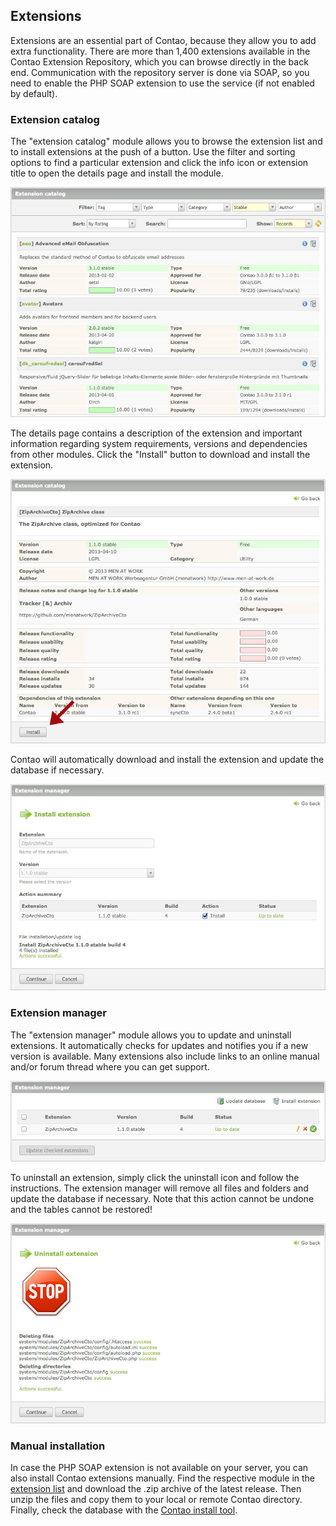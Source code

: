 ## Extensions

Extensions are an essential part of Contao, because they allow you to add extra
functionality. There are more than 1,400 extensions available in the Contao
Extension Repository, which you can browse directly in the back end.
Communication with the repository server is done via SOAP, so you need to enable
the PHP SOAP extension to use the service (if not enabled by default).


### Extension catalog

The "extension catalog" module allows you to browse the extension list and to
install extensions at the push of a button. Use the filter and sorting options
to find a particular extension and click the info icon or extension title to
open the details page and install the module.

![](images/extension-list.jpg?raw=true)

The details page contains a description of the extension and important
information regarding system requirements, versions and dependencies from other
modules. Click the "Install" button to download and install the extension.

![](images/extension-details.jpg?raw=true)

Contao will automatically download and install the extension and update the
database if necessary.

![](images/extension-install.jpg?raw=true)


### Extension manager

The "extension manager" module allows you to update and uninstall extensions. It
automatically checks for updates and notifies you if a new version is available.
Many extensions also include links to an online manual and/or forum thread where
you can get support.

![](images/extension-manager.jpg?raw=true)

To uninstall an extension, simply click the uninstall icon and follow the
instructions. The extension manager will remove all files and folders and update
the database if necessary. Note that this action cannot be undone and the tables
cannot be restored!

![](images/extension-uninstall.jpg?raw=true)


### Manual installation

In case the PHP SOAP extension is not available on your server, you can also
install Contao extensions manually. Find the respective module in the [extension
list][2] and download the .zip archive of the latest release. Then unzip the
files and copy them to your local or remote Contao directory. Finally, check the
database with the [Contao install tool][3].


[2]: https://contao.org/en/extension-list.html
[3]: 01-installation/installing-contao.md#the-contao-install-tool